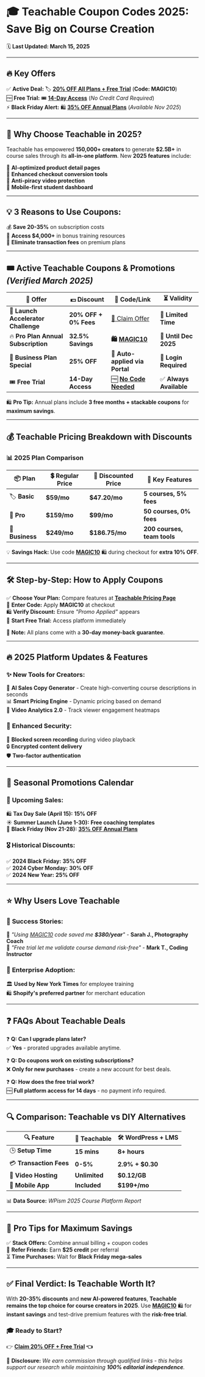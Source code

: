 # 🎓 **Teachable Coupon Codes 2025: Save Big on Course Creation**

🗓️ **Last Updated: March 15, 2025**

---

## 🔥 **Key Offers**
✅ **Active Deal:** 🏷️  **[20% OFF All Plans + Free Trial](https://teachable.sjv.io/JrnYGR)** (**Code: MAGIC10**)  
🆓 **Free Trial:** 🎟️ **[14-Day Access](https://teachable.sjv.io/JrnYGR)** (*No Credit Card Required*)  
⚡ **Black Friday Alert:** 🛍️ **[35% OFF Annual Plans](https://teachable.sjv.io/JrnYGR)** (*Available Nov 2025*)  

---

## 🚀 **Why Choose Teachable in 2025?**
Teachable has empowered **150,000+ creators** to generate **$2.5B+** in course sales through its **all-in-one platform**. New **2025 features** include:

🔹 **AI-optimized product detail pages**  
🔹 **Enhanced checkout conversion tools**  
🔹 **Anti-piracy video protection**  
🔹 **Mobile-first student dashboard**  

---

## 💡 **3 Reasons to Use Coupons:**
💰 **Save 20-35%** on subscription costs  
🎁 **Access $4,000+** in bonus training resources  
🚫 **Eliminate transaction fees** on premium plans  

---

## 🎟️ **Active Teachable Coupons & Promotions** *(Verified March 2025)*

| 🎉 **Offer**                     | 💵 **Discount**       | 🔑 **Code/Link**                  | ⏳ **Validity**       |
|---------------------------------|-------------------|-------------------------------|------------------|
| 🚀 **Launch Accelerator Challenge** | **20% OFF + 0% Fees** | [🔗 Claim Offer](https://teachable.sjv.io/JrnYGR) | 🎯 **Limited Time**  |
| 🔥 **Pro Plan Annual Subscription** | **32.5% Savings**    | **🛍️ [MAGIC10](https://teachable.sjv.io/JrnYGR)** | 📅 **Until Dec 2025** |
| 🏢 **Business Plan Special**        | **25% OFF**          | 🎫 **Auto-applied via Portal**    | 🔑 **Login Required** |
| 🎟️ **Free Trial**                   | **14-Day Access**    | 🆓 **[No Code Needed](https://teachable.sjv.io/JrnYGR)** | ✅ **Always Available** |

🛍️ **Pro Tip:** Annual plans include **3 free months + stackable coupons** for **maximum savings**.  

---

## 💰 **Teachable Pricing Breakdown with Discounts**

### 📊 **2025 Plan Comparison**

| 📦 **Plan**    | 💲 **Regular Price** | 🎯 **Discounted Price** | 🌟 **Key Features**        |
|--------------|----------------|-------------------|-----------------------|
| 🏷️ **Basic**    | **$59/mo**         | **$47.20/mo**     | **5 courses, 5% fees**    |
| 🚀 **Pro**      | **$159/mo**        | **$99/mo**        | **50 courses, 0% fees**   |
| 🏢 **Business** | **$249/mo**        | **$186.75/mo**    | **200 courses, team tools** |

💡 **Savings Hack:** Use code **[MAGIC10](https://teachable.sjv.io/JrnYGR)** 🛍️ during checkout for **extra 10% OFF**.  

---

## 🛠 **Step-by-Step: How to Apply Coupons**
✅ **Choose Your Plan:** Compare features at **[Teachable Pricing Page](https://teachable.sjv.io/JrnYGR)**  
🔑 **Enter Code:** Apply **MAGIC10** at checkout  
🛍️ **Verify Discount:** Ensure *"Promo Applied"* appears  
🚀 **Start Free Trial:** Access platform immediately  

📌 **Note:** All plans come with a **30-day money-back guarantee**.  

---

## 🔥 **2025 Platform Updates & Features**

### ✨ **New Tools for Creators:**
🧠 **AI Sales Copy Generator** - Create high-converting course descriptions in seconds  
📊 **Smart Pricing Engine** - Dynamic pricing based on demand  
🎥 **Video Analytics 2.0** - Track viewer engagement heatmaps  

### 🔐 **Enhanced Security:**
🚫 **Blocked screen recording** during video playback  
🔒 **Encrypted content delivery**  
🛡️ **Two-factor authentication**  

---

## 📅 **Seasonal Promotions Calendar**

### 📆 **Upcoming Sales:**
🛍️ **Tax Day Sale (April 15):** **15% OFF**  
☀️ **Summer Launch (June 1-30):** **Free coaching templates**  
🖤 **Black Friday (Nov 21-28):** **[35% OFF Annual Plans](https://teachable.sjv.io/JrnYGR)**  

### 🎖️ **Historical Discounts:**
✅ **2024 Black Friday:** **35% OFF**  
✅ **2024 Cyber Monday:** **30% OFF**  
✅ **2024 New Year:** **25% OFF**  

---

## ⭐ **Why Users Love Teachable**

### 💬 **Success Stories:**
📢 *"Using [MAGIC10](https://teachable.sjv.io/JrnYGR) code saved me **$380/year**"* - **Sarah J., Photography Coach**  
📢 *"Free trial let me validate course demand risk-free"* - **Mark T., Coding Instructor**  

### 🏢 **Enterprise Adoption:**
🏛️ **Used by New York Times** for employee training  
🛍️ **Shopify's preferred partner** for merchant education  

---

## ❓ **FAQs About Teachable Deals**
❓ **Q: Can I upgrade plans later?**  
✅ **Yes** - prorated upgrades available anytime.  

❓ **Q: Do coupons work on existing subscriptions?**  
❌ **Only for new purchases** - create a new account for best deals.  

❓ **Q: How does the free trial work?**  
🆓 **Full platform access for 14 days** - no payment info required.  

---

## 🔍 **Comparison: Teachable vs DIY Alternatives**

| 🔍 **Feature**       | 🚀 **Teachable**   | 🛠️ **WordPress + LMS** |
|---------------------|-----------------|------------------|
| 🕒 **Setup Time**      | **15 mins**      | **8+ hours**     |
| 💳 **Transaction Fees** | **0-5%**        | **2.9% + $0.30** |
| 🎥 **Video Hosting**   | **Unlimited**    | **$0.12/GB**     |
| 📱 **Mobile App**      | **Included**     | **$199+/mo**     |

📊 **Data Source:** *WPism 2025 Course Platform Report*  

---

## 🎯 **Pro Tips for Maximum Savings**
✅ **Stack Offers:** Combine annual billing + coupon codes  
🎁 **Refer Friends:** Earn **$25 credit** per referral  
⏳ **Time Purchases:** Wait for **Black Friday mega-sales**  

---

## ✅ **Final Verdict: Is Teachable Worth It?**
With **20-35% discounts** and **new AI-powered features**, **Teachable remains the top choice for course creators in 2025**. Use **[MAGIC10](https://teachable.sjv.io/JrnYGR)** 🛍️ for **instant savings** and test-drive premium features with the **risk-free trial**.  

### 🎓 **Ready to Start?**
👉 **[Claim 20% OFF + Free Trial](https://teachable.sjv.io/JrnYGR) 👈**  

📢 **Disclosure:** *We earn commission through qualified links - this helps support our research while maintaining **100% editorial independence**.*
